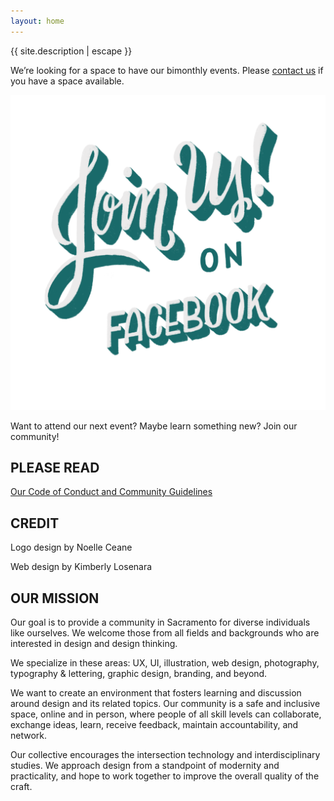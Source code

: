```yaml
---
layout: home
---
```


<p>{{ site.description | escape }}</p>

<div class="notice">
We’re looking for a space to have our bimonthly events. Please <a href="kim@thisisdesco.com">contact us</a> if you have a space available.
</div>

<div class="join" markdown="1">

<a href="https://www.facebook.com/groups/sacdesco/" target="_blank"><img src="/assets/images/join-us.PNG" alt="Join Us on Facebook!"></a>

Want to attend our next event? Maybe learn something new? Join our community!

## PLEASE READ
<a href="https://drive.google.com/open?id=12XppL2fxflYKkLUFzKb3XMsrcGRSPbpbUBo33UAugAo" target="_blank">Our Code of Conduct and Community Guidelines</a>

## CREDIT
Logo design by Noelle Ceane

Web design by Kimberly Losenara
</div>

<div class="mission" markdown="1">

## OUR MISSION
Our goal is to provide a community in Sacramento for diverse individuals like ourselves. We welcome those from all fields and backgrounds who are interested in design and design thinking.

We specialize in these areas: UX, UI, illustration, web design, photography, typography & lettering, graphic design, branding, and beyond.

We want to create an environment that fosters learning and discussion around design and its related topics. Our community is a safe and inclusive space, online and in person, where people of all skill levels can collaborate, exchange ideas, learn, receive feedback, maintain accountability, and network.

Our collective encourages the intersection technology and interdisciplinary studies. We approach design from a standpoint of modernity and practicality, and hope to work together to improve the overall quality of the craft.
</div>